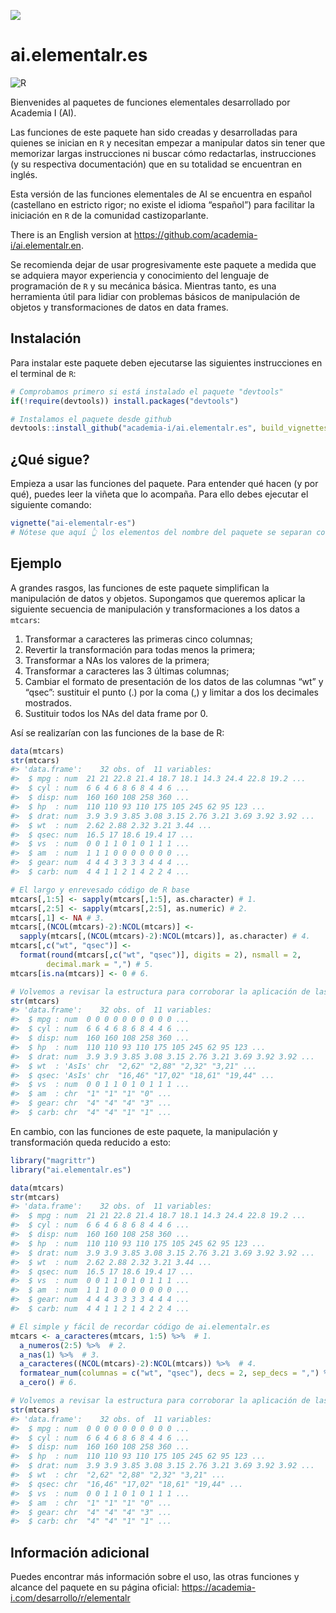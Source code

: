 
<!-- README.md is generated from README.Rmd. Please edit that file -->

![](https://dl.dropboxusercontent.com/s/6fk9lj2wq3h4jkl/Logo%20Vertical.jpg)

# ai.elementalr.es

<!-- badges: start -->

![R](https://github.com/academia-i/ai.elementalr.es/workflows/R/badge.svg)
<!-- badges: end -->

Bienvenides al paquetes de funciones elementales desarrollado por
Academia I (AI).

Las funciones de este paquete han sido creadas y desarrolladas para
quienes se inician en `R` y necesitan empezar a manipular datos sin
tener que memorizar largas instrucciones ni buscar cómo redactarlas,
instrucciones (y su respectiva documentación) que en su totalidad se
encuentran en inglés.

Esta versión de las funciones elementales de AI se encuentra en español
(castellano en estricto rigor; no existe el idioma “español”) para
facilitar la iniciación en `R` de la comunidad castizoparlante.

There is an English version at
<https://github.com/academia-i/ai.elementalr.en>.

Se recomienda dejar de usar progresivamente este paquete a medida que se
adquiera mayor experiencia y conocimiento del lenguaje de programación
de `R` y su mecánica básica. Mientras tanto, es una herramienta útil
para lidiar con problemas básicos de manipulación de objetos y
transformaciones de datos en data frames.

## Instalación

Para instalar este paquete deben ejecutarse las siguientes instrucciones
en el terminal de `R`:

``` r
# Comprobamos primero si está instalado el paquete "devtools"
if(!require(devtools)) install.packages("devtools")

# Instalamos el paquete desde github
devtools::install_github("academia-i/ai.elementalr.es", build_vignettes = TRUE)
```

## ¿Qué sigue?

Empieza a usar las funciones del paquete. Para entender qué hacen (y por
qué), puedes leer la viñeta que lo acompaña. Para ello debes ejecutar el
siguiente comando:

``` r
vignette("ai-elementalr-es")
# Nótese que aquí 👆 los elementos del nombre del paquete se separan con guiones
```

## Ejemplo

A grandes rasgos, las funciones de este paquete simplifican la
manipulación de datos y objetos. Supongamos que queremos aplicar la
siguiente secuencia de manipulación y transformaciones a los datos a
`mtcars`:

1.  Transformar a caracteres las primeras cinco columnas;
2.  Revertir la transformación para todas menos la primera;
3.  Transformar a NAs los valores de la primera;
4.  Transformar a caracteres las 3 últimas columnas;
5.  Cambiar el formato de presentación de los datos de las columnas “wt”
    y “qsec”: sustituir el punto (.) por la coma (,) y limitar a dos los
    decimales mostrados.
6.  Sustituir todos los NAs del data frame por 0.

Así se realizarían con las funciones de la base de R:

``` r
data(mtcars)
str(mtcars)
#> 'data.frame':    32 obs. of  11 variables:
#>  $ mpg : num  21 21 22.8 21.4 18.7 18.1 14.3 24.4 22.8 19.2 ...
#>  $ cyl : num  6 6 4 6 8 6 8 4 4 6 ...
#>  $ disp: num  160 160 108 258 360 ...
#>  $ hp  : num  110 110 93 110 175 105 245 62 95 123 ...
#>  $ drat: num  3.9 3.9 3.85 3.08 3.15 2.76 3.21 3.69 3.92 3.92 ...
#>  $ wt  : num  2.62 2.88 2.32 3.21 3.44 ...
#>  $ qsec: num  16.5 17 18.6 19.4 17 ...
#>  $ vs  : num  0 0 1 1 0 1 0 1 1 1 ...
#>  $ am  : num  1 1 1 0 0 0 0 0 0 0 ...
#>  $ gear: num  4 4 4 3 3 3 3 4 4 4 ...
#>  $ carb: num  4 4 1 1 2 1 4 2 2 4 ...

# El largo y enrevesado código de R base
mtcars[,1:5] <- sapply(mtcars[,1:5], as.character) # 1. 
mtcars[,2:5] <- sapply(mtcars[,2:5], as.numeric) # 2.
mtcars[,1] <- NA # 3.
mtcars[,(NCOL(mtcars)-2):NCOL(mtcars)] <-
  sapply(mtcars[,(NCOL(mtcars)-2):NCOL(mtcars)], as.character) # 4.
mtcars[,c("wt", "qsec")] <- 
  format(round(mtcars[,c("wt", "qsec")], digits = 2), nsmall = 2,
        decimal.mark = ",") # 5.
mtcars[is.na(mtcars)] <- 0 # 6.

# Volvemos a revisar la estructura para corroborar la aplicación de las transformaciones
str(mtcars)
#> 'data.frame':    32 obs. of  11 variables:
#>  $ mpg : num  0 0 0 0 0 0 0 0 0 0 ...
#>  $ cyl : num  6 6 4 6 8 6 8 4 4 6 ...
#>  $ disp: num  160 160 108 258 360 ...
#>  $ hp  : num  110 110 93 110 175 105 245 62 95 123 ...
#>  $ drat: num  3.9 3.9 3.85 3.08 3.15 2.76 3.21 3.69 3.92 3.92 ...
#>  $ wt  : 'AsIs' chr  "2,62" "2,88" "2,32" "3,21" ...
#>  $ qsec: 'AsIs' chr  "16,46" "17,02" "18,61" "19,44" ...
#>  $ vs  : num  0 0 1 1 0 1 0 1 1 1 ...
#>  $ am  : chr  "1" "1" "1" "0" ...
#>  $ gear: chr  "4" "4" "4" "3" ...
#>  $ carb: chr  "4" "4" "1" "1" ...
```

En cambio, con las funciones de este paquete, la manipulación y
transformación queda reducido a esto:

``` r
library("magrittr")
library("ai.elementalr.es")

data(mtcars)
str(mtcars)
#> 'data.frame':    32 obs. of  11 variables:
#>  $ mpg : num  21 21 22.8 21.4 18.7 18.1 14.3 24.4 22.8 19.2 ...
#>  $ cyl : num  6 6 4 6 8 6 8 4 4 6 ...
#>  $ disp: num  160 160 108 258 360 ...
#>  $ hp  : num  110 110 93 110 175 105 245 62 95 123 ...
#>  $ drat: num  3.9 3.9 3.85 3.08 3.15 2.76 3.21 3.69 3.92 3.92 ...
#>  $ wt  : num  2.62 2.88 2.32 3.21 3.44 ...
#>  $ qsec: num  16.5 17 18.6 19.4 17 ...
#>  $ vs  : num  0 0 1 1 0 1 0 1 1 1 ...
#>  $ am  : num  1 1 1 0 0 0 0 0 0 0 ...
#>  $ gear: num  4 4 4 3 3 3 3 4 4 4 ...
#>  $ carb: num  4 4 1 1 2 1 4 2 2 4 ...

# El simple y fácil de recordar código de ai.elementalr.es
mtcars <- a_caracteres(mtcars, 1:5) %>%  # 1.
  a_numeros(2:5) %>%  # 2.
  a_nas(1) %>%  # 3.
  a_caracteres((NCOL(mtcars)-2):NCOL(mtcars)) %>%  # 4. 
  formatear_num(columnas = c("wt", "qsec"), decs = 2, sep_decs = ",") %>% # 5.
  a_cero() # 6.

# Volvemos a revisar la estructura para corroborar la aplicación de las transformaciones
str(mtcars)
#> 'data.frame':    32 obs. of  11 variables:
#>  $ mpg : num  0 0 0 0 0 0 0 0 0 0 ...
#>  $ cyl : num  6 6 4 6 8 6 8 4 4 6 ...
#>  $ disp: num  160 160 108 258 360 ...
#>  $ hp  : num  110 110 93 110 175 105 245 62 95 123 ...
#>  $ drat: num  3.9 3.9 3.85 3.08 3.15 2.76 3.21 3.69 3.92 3.92 ...
#>  $ wt  : chr  "2,62" "2,88" "2,32" "3,21" ...
#>  $ qsec: chr  "16,46" "17,02" "18,61" "19,44" ...
#>  $ vs  : num  0 0 1 1 0 1 0 1 1 1 ...
#>  $ am  : chr  "1" "1" "1" "0" ...
#>  $ gear: chr  "4" "4" "4" "3" ...
#>  $ carb: chr  "4" "4" "1" "1" ...
```

## Información adicional

Puedes encontrar más información sobre el uso, las otras funciones y
alcance del paquete en su página oficial:
<https://academia-i.com/desarrollo/r/elementalr>
